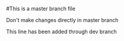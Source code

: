 #This is a master branch file

Don't make changes directly in master branch

This line has been added through dev branch
